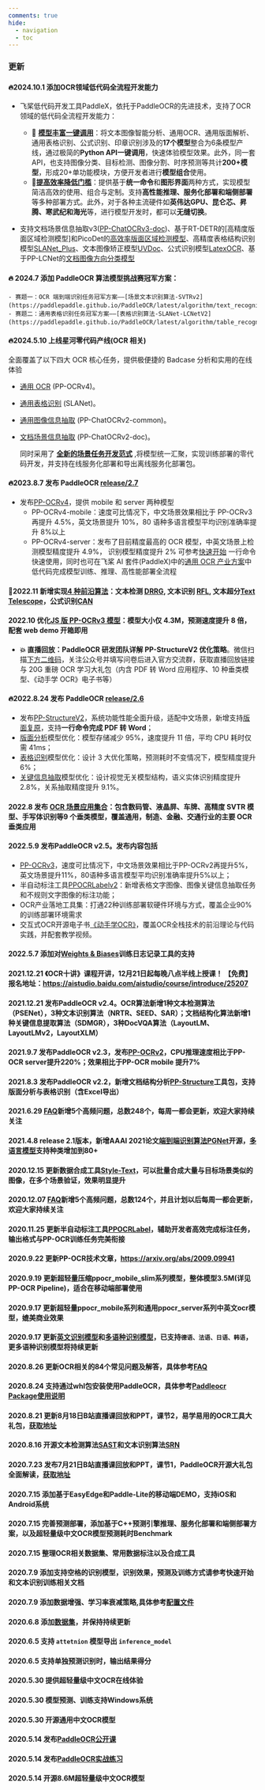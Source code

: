 ```yaml
---
comments: true
hide:
  - navigation
  - toc
---
```


### 更新

#### **🔥2024.10.1 添加OCR领域低代码全流程开发能力**
  * 飞桨低代码开发工具PaddleX，依托于PaddleOCR的先进技术，支持了OCR领域的低代码全流程开发能力：
     * 🎨 [**模型丰富一键调用**](https://paddlepaddle.github.io/PaddleOCR/latest/paddlex/quick_start.html)：将文本图像智能分析、通用OCR、通用版面解析、通用表格识别、公式识别、印章识别涉及的**17个模型**整合为6条模型产线，通过极简的**Python API一键调用**，快速体验模型效果。此外，同一套API，也支持图像分类、目标检测、图像分割、时序预测等共计**200+模型**，形成20+单功能模块，方便开发者进行**模型组合**使用。
     * 🚀[**提高效率降低门槛**](https://paddlepaddle.github.io/PaddleOCR/latest/paddlex/overview.html)：提供基于**统一命令**和**图形界面**两种方式，实现模型简洁高效的使用、组合与定制。支持**高性能推理、服务化部署和端侧部署**等多种部署方式。此外，对于各种主流硬件如**英伟达GPU、昆仑芯、昇腾、寒武纪和海光**等，进行模型开发时，都可以**无缝切换**。

  * 支持文档场景信息抽取v3([PP-ChatOCRv3-doc](https://github.com/PaddlePaddle/PaddleX/blob/release/3.0-beta1/docs/pipeline_usage/tutorials/information_extration_pipelines/document_scene_information_extraction.md))、基于RT-DETR的[高精度版面区域检测模型]和PicoDet的[高效率版面区域检测模型](https://github.com/PaddlePaddle/PaddleX/blob/release/3.0-beta1/docs/module_usage/tutorials/ocr_modules/layout_detection.md)、高精度表格结构识别模型[SLANet_Plus](https://github.com/PaddlePaddle/PaddleX/blob/release/3.0-beta1/docs/module_usage/tutorials/ocr_modules/table_structure_recognition.md)、文本图像矫正模型[UVDoc](https://github.com/PaddlePaddle/PaddleX/blob/release/3.0-beta1/docs/module_usage/tutorials/ocr_modules/text_image_unwarping.md)、公式识别模型[LatexOCR](https://github.com/PaddlePaddle/PaddleX/blob/release/3.0-beta1/docs/module_usage/tutorials/ocr_modules/formula_recognition.md)、基于PP-LCNet的[文档图像方向分类模型](https://github.com/PaddlePaddle/PaddleX/blob/release/3.0-beta1/docs/module_usage/tutorials/ocr_modules/doc_img_orientation_classification.md)
  
  
#### 🔥 2024.7 添加 PaddleOCR 算法模型挑战赛冠军方案：
    - 赛题一：OCR 端到端识别任务冠军方案——[场景文本识别算法-SVTRv2](https://paddlepaddle.github.io/PaddleOCR/latest/algorithm/text_recognition/algorithm_rec_svtrv2.html)；
    - 赛题二：通用表格识别任务冠军方案——[表格识别算法-SLANet-LCNetV2](https://paddlepaddle.github.io/PaddleOCR/latest/algorithm/table_recognition/algorithm_table_slanet.html)。
    

#### **🔥2024.5.10 上线星河零代码产线(OCR 相关)**

全面覆盖了以下四大 OCR 核心任务，提供极便捷的 Badcase 分析和实用的在线体验

- [通用 OCR](https://aistudio.baidu.com/community/app/91660) (PP-OCRv4)。
- [通用表格识别](https://aistudio.baidu.com/community/app/91661) (SLANet)。
- [通用图像信息抽取](https://aistudio.baidu.com/community/app/91662) (PP-ChatOCRv2-common)。
- [文档场景信息抽取](https://aistudio.baidu.com/community/app/70303) (PP-ChatOCRv2-doc)。

  同时采用了 **[全新的场景任务开发范式](https://aistudio.baidu.com/pipeline/mine)** ,将模型统一汇聚，实现训练部署的零代码开发，并支持在线服务化部署和导出离线服务化部署包。

#### 🔥2023.8.7 发布 PaddleOCR [release/2.7](https://github.com/PaddlePaddle/PaddleOCR/tree/release/2.7)

- 发布[PP-OCRv4](./doc/doc_ch/PP-OCRv4_introduction.md)，提供 mobile 和 server 两种模型
    - PP-OCRv4-mobile：速度可比情况下，中文场景效果相比于 PP-OCRv3 再提升 4.5%，英文场景提升 10%，80 语种多语言模型平均识别准确率提升 8%以上
    - PP-OCRv4-server：发布了目前精度最高的 OCR 模型，中英文场景上检测模型精度提升 4.9%， 识别模型精度提升 2%
可参考[快速开始](./doc/doc_ch/quickstart.md) 一行命令快速使用，同时也可在飞桨 AI 套件(PaddleX)中的[通用 OCR 产业方案](https://aistudio.baidu.com/aistudio/modelsdetail?modelId=286)中低代码完成模型训练、推理、高性能部署全流程

#### 🔨**2022.11 新增实现[4 种前沿算法](doc/doc_ch/algorithm_overview.md)**：文本检测 [DRRG](doc/doc_ch/algorithm_det_drrg.md),  文本识别 [RFL](doc/doc_ch/algorithm_rec_rfl.md), 文本超分[Text Telescope](doc/doc_ch/algorithm_sr_telescope.md)，公式识别[CAN](doc/doc_ch/algorithm_rec_can.md)

#### **2022.10 优化[JS 版 PP-OCRv3 模型](./deploy/paddlejs/README_ch.md)**：模型大小仅 4.3M，预测速度提升 8 倍，配套 web demo 开箱即用

- **💥 直播回放：PaddleOCR 研发团队详解 PP-StructureV2 优化策略**。微信扫描[下方二维码](#开源社区)，关注公众号并填写问卷后进入官方交流群，获取直播回放链接与 20G 重磅 OCR 学习大礼包（内含 PDF 转 Word 应用程序、10 种垂类模型、《动手学 OCR》电子书等）

#### **🔥2022.8.24 发布 PaddleOCR [release/2.6](https://github.com/PaddlePaddle/PaddleOCR/tree/release/2.6)**

- 发布[PP-StructureV2](./ppstructure/README_ch.md)，系统功能性能全面升级，适配中文场景，新增支持[版面复原](./ppstructure/recovery/README_ch.md)，支持**一行命令完成 PDF 转 Word**；
- [版面分析](./ppstructure/layout/README_ch.md)模型优化：模型存储减少 95%，速度提升 11 倍，平均 CPU 耗时仅需 41ms；
- [表格识别](./ppstructure/table/README_ch.md)模型优化：设计 3 大优化策略，预测耗时不变情况下，模型精度提升 6%；
- [关键信息抽取](./ppstructure/kie/README_ch.md)模型优化：设计视觉无关模型结构，语义实体识别精度提升 2.8%，关系抽取精度提升 9.1%。

#### **2022.8 发布 [OCR 场景应用集合](./applications)**：包含数码管、液晶屏、车牌、高精度 SVTR 模型、手写体识别等**9 个垂类模型**，覆盖通用，制造、金融、交通行业的主要 OCR 垂类应用

#### 2022.5.9 发布PaddleOCR v2.5。发布内容包括

- [PP-OCRv3](./ppocr_introduction.md#pp-ocrv3)，速度可比情况下，中文场景效果相比于PP-OCRv2再提升5%，英文场景提升11%，80语种多语言模型平均识别准确率提升5%以上；
- 半自动标注工具[PPOCRLabelv2](https://github.com/PFCCLab/PPOCRLabel)：新增表格文字图像、图像关键信息抽取任务和不规则文字图像的标注功能；
- OCR产业落地工具集：打通22种训练部署软硬件环境与方式，覆盖企业90%的训练部署环境需求
- 交互式OCR开源电子书[《动手学OCR》](./ocr_book.md)，覆盖OCR全栈技术的前沿理论与代码实践，并配套教学视频。

#### 2022.5.7 添加对[Weights & Biases](https://docs.wandb.ai/)训练日志记录工具的支持

#### 2021.12.21 《OCR十讲》课程开讲，12月21日起每晚八点半线上授课！ 【免费】报名地址：<https://aistudio.baidu.com/aistudio/course/introduce/25207>

#### 2021.12.21 发布PaddleOCR v2.4。OCR算法新增1种文本检测算法（PSENet），3种文本识别算法（NRTR、SEED、SAR）；文档结构化算法新增1种关键信息提取算法（SDMGR），3种DocVQA算法（LayoutLM、LayoutLMv2，LayoutXLM）

#### 2021.9.7 发布PaddleOCR v2.3，发布[PP-OCRv2](#PP-OCRv2)，CPU推理速度相比于PP-OCR server提升220%；效果相比于PP-OCR mobile 提升7%

#### 2021.8.3 发布PaddleOCR v2.2，新增文档结构分析[PP-Structure](https://github.com/PaddlePaddle/PaddleOCR/blob/release/2.2/ppstructure/README_ch.md)工具包，支持版面分析与表格识别（含Excel导出）

#### 2021.6.29 [FAQ](https://github.com/PaddlePaddle/PaddleOCR/blob/release/2.2/doc/doc_ch/FAQ.md)新增5个高频问题，总数248个，每周一都会更新，欢迎大家持续关注

#### 2021.4.8 release 2.1版本，新增AAAI 2021论文[端到端识别算法PGNet](https://github.com/PaddlePaddle/PaddleOCR/blob/release/2.2/doc/doc_ch/pgnet.md)开源，[多语言模型](https://github.com/PaddlePaddle/PaddleOCR/blob/release/2.2/doc/doc_ch/multi_languages.md)支持种类增加到80+

#### 2020.12.15 更新数据合成工具[Style-Text](https://github.com/PFCCLab/StyleText/blob/main/README_ch.md)，可以批量合成大量与目标场景类似的图像，在多个场景验证，效果明显提升

#### 2020.12.07 [FAQ](../../doc/doc_ch/FAQ.md)新增5个高频问题，总数124个，并且计划以后每周一都会更新，欢迎大家持续关注

#### 2020.11.25 更新半自动标注工具[PPOCRLabel](https://github.com/PFCCLab/PPOCRLabel/blob/main/README_ch.md)，辅助开发者高效完成标注任务，输出格式与PP-OCR训练任务完美衔接

#### 2020.9.22 更新PP-OCR技术文章，<https://arxiv.org/abs/2009.09941>

#### 2020.9.19 更新超轻量压缩ppocr_mobile_slim系列模型，整体模型3.5M(详见PP-OCR Pipeline)，适合在移动端部署使用

#### 2020.9.17 更新超轻量ppocr_mobile系列和通用ppocr_server系列中英文ocr模型，媲美商业效果

#### 2020.9.17 更新[英文识别模型](./models_list.md#english-recognition-model)和[多语种识别模型](./models_list.md#english-recognition-model)，已支持`德语、法语、日语、韩语`，更多语种识别模型将持续更新

#### 2020.8.26 更新OCR相关的84个常见问题及解答，具体参考[FAQ](./FAQ.md)

#### 2020.8.24 支持通过whl包安装使用PaddleOCR，具体参考[Paddleocr Package使用说明](https://github.com/PaddlePaddle/PaddleOCR/blob/develop/doc/doc_ch/whl.md)

#### 2020.8.21 更新8月18日B站直播课回放和PPT，课节2，易学易用的OCR工具大礼包，[获取地址](https://aistudio.baidu.com/aistudio/education/group/info/1519)

#### 2020.8.16 开源文本检测算法[SAST](https://arxiv.org/abs/1908.05498)和文本识别算法[SRN](https://arxiv.org/abs/2003.12294)

#### 2020.7.23 发布7月21日B站直播课回放和PPT，课节1，PaddleOCR开源大礼包全面解读，[获取地址](https://aistudio.baidu.com/aistudio/course/introduce/1519)

#### 2020.7.15 添加基于EasyEdge和Paddle-Lite的移动端DEMO，支持iOS和Android系统

#### 2020.7.15 完善预测部署，添加基于C++预测引擎推理、服务化部署和端侧部署方案，以及超轻量级中文OCR模型预测耗时Benchmark

#### 2020.7.15 整理OCR相关数据集、常用数据标注以及合成工具

#### 2020.7.9 添加支持空格的识别模型，识别效果，预测及训练方式请参考快速开始和文本识别训练相关文档

#### 2020.7.9 添加数据增强、学习率衰减策略,具体参考[配置文件](./config.md)

#### 2020.6.8 添加[数据集](dataset/datasets.md)，并保持持续更新

#### 2020.6.5 支持 `attetnion` 模型导出 `inference_model`

#### 2020.6.5 支持单独预测识别时，输出结果得分

#### 2020.5.30 提供超轻量级中文OCR在线体验

#### 2020.5.30 模型预测、训练支持Windows系统

#### 2020.5.30 开源通用中文OCR模型

#### 2020.5.14 发布[PaddleOCR公开课](https://www.bilibili.com/video/BV1nf4y1U7RX?p=4)

#### 2020.5.14 发布[PaddleOCR实战练习](https://aistudio.baidu.com/aistudio/projectdetail/467229)

#### 2020.5.14 开源8.6M超轻量级中文OCR模型
